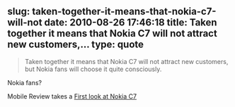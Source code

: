 slug: taken-together-it-means-that-nokia-c7-will-not
date: 2010-08-26 17:46:18
title: Taken together it means that Nokia C7 will not attract new customers,...
type: quote
---

> Taken together it means that Nokia C7 will not attract new customers, but Nokia fans will choose it quite consciously.

Nokia fans?

 Mobile Review takes a [First look at Nokia C7](http://mobile-review.com/review/nokia-c7-en.shtml)

